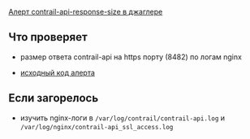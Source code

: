 [Алерт contrail-api-response-size в джаглере](https://juggler.yandex-team.ru/aggregate_checks/?query=service%3Dcontrail-api-response-size)

## Что проверяет

- размер ответа contrail-api на https порту (8482) по логам nginx

- [исходный код алерта](https://bb.yandex-team.ru/projects/CLOUD/repos/vpc-solomon/browse/alerts/oct/contrail_api_response_size.j2)

## Если загорелось

- изучить nginx-логи в `/var/log/contrail/contrail-api.log` и `/var/log/nginx/contrail-api_ssl_access.log`